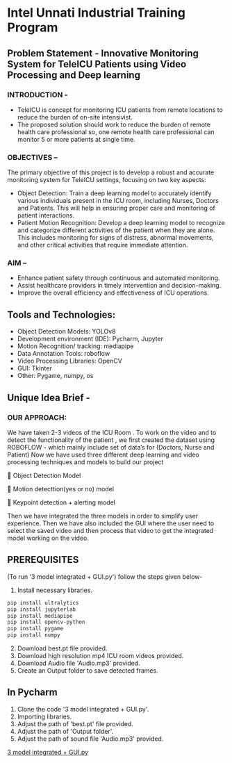 # Intel Unnati Industrial Training Program
## Problem Statement - Innovative Monitoring System for TeleICU Patients using Video Processing and Deep learning
### INTRODUCTION - 

- TeleICU is concept for monitoring ICU patients from remote locations to reduce the burden of on-site intensivist.
- The proposed solution should work to reduce the burden of remote health care professional so, one remote health care professional can monitor 5 or more patients at single time.

### OBJECTIVES – 

The primary objective of this project is to develop a robust and accurate monitoring system for TeleICU settings, focusing on two key aspects:

- Object Detection: Train a deep learning model to accurately identify various individuals present in the ICU room, including Nurses, Doctors and Patients. This will help in ensuring proper care and monitoring of patient interactions.
- Patient Motion Recognition: Develop a deep learning model to recognize and categorize different activities of the patient when they are alone. This includes monitoring for signs of distress, abnormal movements, and other critical activities that require immediate attention.

### AIM –

- Enhance patient safety through continuous and automated monitoring.
- Assist healthcare providers in timely intervention and decision-making.
- Improve the overall efficiency and effectiveness of ICU operations.


## Tools and Technologies:


- Object Detection Models: YOLOv8
- Development environment (IDE): Pycharm, Jupyter
- Motion Recognition/ tracking: mediapipe
- Data Annotation Tools: roboflow
- Video Processing Libraries: OpenCV
- GUI: Tkinter
- Other: Pygame, numpy, os

## Unique Idea Brief -

### OUR APPROACH:

We have taken 2-3 videos of the ICU Room .
To work on the video and to detect the functionality of the patient , we first created the dataset using ROBOFLOW - which mainly include set of data’s for (Doctors, Nurse and  Patient)
Now we have used three different deep learning and video processing techniques and models to build our project

	     Object Detection Model

	     Motion detecttion(yes or no) model

	     Keypoint detection + alerting model

Then we have integrated the three models in order to simplify user experience.
Then we have also included the GUI where the user need to select the saved video and then process that video to get the integrated model working on the video.

## PREREQUISITES

(To run '3 model integrated + GUI.py') follow the steps given below-

1. Install necessary libraries.
```bash
pip install ultralytics
pip install jupyterlab
pip install mediapipe
pip install opencv-python
pip install pygame
pip install numpy
```
2.  Download best.pt file provided.
3. Download high resolution mp4 ICU room videos provided.
4. Download Audio file 'Audio.mp3' provided.
5. Create an Output folder to save detected frames.

## In Pycharm

1. Clone the code '3 model integrated + GUI.py'.
2. Importing libraries.
3. Adjust the path of 'best.pt' file provided.
4. Adjust the path of 'Output folder'.
5. Adjust the path of sound file 'Audio.mp3' provided.

[3 model integrated + GUI.py](https://github.com/Shrutithokale01/Tele-ICU_HackElite/blob/main/3%20model%20integrated%20%2B%20GUI.py)

